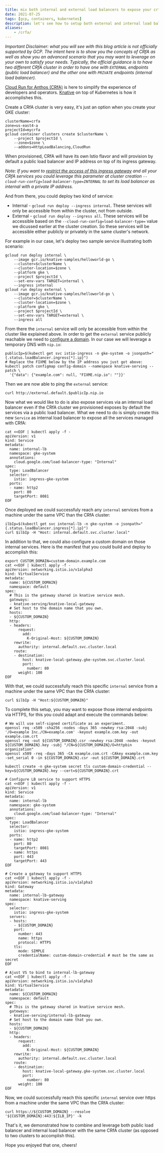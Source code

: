 ```yaml
---
title: mix both internal and external load balancers to expose your crfa services
date: 2021-07-25
tags: [gcp, containers, kubernetes]
description: let's see how to setup both external and internal load balancers to expose your services in the same crfa cluster
aliases:
    - /crfa/
---
```

_Important Disclaimer: what you will see with this blog article is not officially supported by GCP. The intent here is to show you the concepts of CRfA as well as show you an advanced scenario that you may want to leverage on your own to satisfy your needs. Typically, the official guidance is to have two different CRfA cluster in order to have one with `EXTERNAL` endpoints (public load balancer) and the other one with `PRIVATE` endpoints (internal load balancer)._

[Cloud Run for Anthos (CRfA)](https://cloud.google.com/anthos/run) is here to simplify the experience of developers and operators. [Knative](https://knative.dev/) on top of Kubernetes is how it accomplishes this.

Create a CRfA cluster is very easy, it's just an option when you create your GKE cluster:
```
clusterName=crfa
zone=us-east4-a
projectId=mycrfa
gcloud container clusters create $clusterName \
    --project $projectId \
    --zone=$zone \
    --addons=HttpLoadBalancing,CloudRun
```
When provisioned, CRfA will have its own Istio flavor and will provision by default a public load balancer and IP address on top of its ingress gateway.

_Note: If you want to [restrict the access of this ingress gateway](https://cloud.google.com/anthos/run/docs/setup#setting_up_a_private_internal_network) and all your CRfA services you could leverage this parameter at cluster creation `--cloud-run-config=load-balancer-type=INTERNAL` to set its load balancer as internal with a private IP address._

And from there, you could deploy two kind of service:
- Internal - `gcloud run deploy --ingress internal`. These services will only be accessible from within the cluster, not from outside.
- External - `gcloud run deploy --ingress all`. These services will be accessible based on the `--cloud-run-config=load-balancer-type=` value we dicussed earlier at the cluster creation. So these services will be accessible either publicly or privately in the same cluster's network.

For example in our case, let's deploy two sample service illustrating both scenario:
```
gcloud run deploy internal \
    --image gcr.io/knative-samples/helloworld-go \
    --cluster=$clusterName \
    --cluster-location=$zone \
    --platform gke \
    --project $projectId \
    --set-env-vars TARGET=internal \
    --ingress internal
gcloud run deploy external \
    --image gcr.io/knative-samples/helloworld-go \
    --cluster=$clusterName \
    --cluster-location=$zone \
    --platform gke \
    --project $projectId \
    --set-env-vars TARGET=external \
    --ingress all
```

From there the `internal` service will only be accessible from within the cluster like explained above. In order to get the `external` service publicly reachable we need to [configure a domain](https://cloud.google.com/anthos/run/docs/default-domain). In our case we will leverage a temporary DNS with `nip.io`:
```
publicIp=$(kubectl get svc istio-ingress -n gke-system -o jsonpath="{.status.loadBalancer.ingress[*].ip}")
# Replace the FIXME below by the IP address you just got above:
kubectl patch configmap config-domain --namespace knative-serving --patch \
  '{"data": {"example.com": null, "FIXME.nip.io": ""}}'
```

Then we are now able to ping the `external` service:
```
curl http://external.default.$publicIp.nip.io
```

Now what we would like to do is also expose services via an internal load balancer even if the CRfA cluster we provisioned exposes by default the services via a public load balancer. What we need to do is simply create this new `Service` as internal load balancer to expose all the services managed with CRfA:
```
cat <<EOF | kubectl apply -f -
apiVersion: v1
kind: Service
metadata:
  name: internal-lb
  namespace: gke-system
  annotations:
    cloud.google.com/load-balancer-type: "Internal"
spec:
  type: LoadBalancer
  selector:
    istio: ingress-gke-system
  ports:
  - name: http2
    port: 80
    targetPort: 8081
EOF
```

Once deployed we could successfuly reach any `internal` services from a machine under the same VPC than the CRfA cluster:
```
ilbIp=$(kubectl get svc internal-lb -n gke-system -o jsonpath="{.status.loadBalancer.ingress[*].ip}")
curl $ilbIp -H "Host: internal.default.svc.cluster.local"
```

In addition to that, we could also configure a custom domain on those internal services. Here is the manifest that you could build and deploy to accomplish this:
```
export CUSTOM_DOMAIN=custom-domain.example.com
cat <<EOF | kubectl apply -f -
apiVersion: networking.istio.io/v1alpha3
kind: VirtualService
metadata:
  name: ${CUSTOM_DOMAIN}
  namespace: default
spec:
  # This is the gateway shared in knative service mesh.
  gateways:
  - knative-serving/knative-local-gateway
  # Set host to the domain name that you own.
  hosts:
  - ${CUSTOM_DOMAIN}
  http:
  - headers:
      request:
        add:
          K-Original-Host: ${CUSTOM_DOMAIN}
    rewrite:
      authority: internal.default.svc.cluster.local
    route:
    - destination:
        host: knative-local-gateway.gke-system.svc.cluster.local
        port:
          number: 80
      weight: 100
EOF
```

With that, we could successfully reach this specific `internal` service from a machine under the same VPC than the CRfA cluster:
```
curl $ilbIp -H "Host:${CUSTOM_DOMAIN}"
```

To complete this setup, you may want to expose those internal endpoints via HTTPS, for this you could adapt and execute the commands below:
```
# We will use self-signed certificate as an experiment.
openssl req -x509 -sha256 -nodes -days 365 -newkey rsa:2048 -subj '/O=example Inc./CN=example.com' -keyout example.com.key -out example.com.crt
openssl req -out ${CUSTOM_DOMAIN}.csr -newkey rsa:2048 -nodes -keyout ${CUSTOM_DOMAIN}.key -subj "/CN=${CUSTOM_DOMAIN}/O=httpbin organization"
openssl x509 -req -days 365 -CA example.com.crt -CAkey example.com.key -set_serial 0 -in ${CUSTOM_DOMAIN}.csr -out ${CUSTOM_DOMAIN}.crt

kubectl create -n gke-system secret tls custom-domain-credential --key=${CUSTOM_DOMAIN}.key --cert=${CUSTOM_DOMAIN}.crt

# Configure LB service to support HTTPS
cat <<EOF | kubectl apply -f -
apiVersion: v1
kind: Service
metadata:
  name: internal-lb
  namespace: gke-system
  annotations:
    cloud.google.com/load-balancer-type: "Internal"
spec:
  type: LoadBalancer
  selector:
    istio: ingress-gke-system
  ports:
  - name: http2
    port: 80
    targetPort: 8081
  - name: https
    port: 443
    targetPort: 443
EOF

# Create a gateway to support HTTPS
cat <<EOF | kubectl apply -f -
apiVersion: networking.istio.io/v1alpha3
kind: Gateway
metadata:
  name: internal-lb-gateway
  namespace: knative-serving
spec:
  selector:
    istio: ingress-gke-system
  servers:
  - hosts:
    - ${CUSTOM_DOMAIN}
    port:
      number: 443
      name: https
      protocol: HTTPS
    tls:
      mode: SIMPLE
      credentialName: custom-domain-credential # must be the same as secret
EOF

# Ajust VS to bind to internal-lb-gateway
cat <<EOF | kubectl apply -f -
apiVersion: networking.istio.io/v1alpha3
kind: VirtualService
metadata:
  name: ${CUSTOM_DOMAIN}
  namespace: default
spec:
  # This is the gateway shared in knative service mesh.
  gateways:
  - knative-serving/internal-lb-gateway
  # Set host to the domain name that you own.
  hosts:
  - ${CUSTOM_DOMAIN}
  http:
  - headers:
      request:
        add:
          K-Original-Host: ${CUSTOM_DOMAIN}
    rewrite:
      authority: internal.default.svc.cluster.local
    route:
    - destination:
        host: knative-local-gateway.gke-system.svc.cluster.local
        port:
          number: 80
      weight: 100
EOF
```

Now, we could successfully reach this specific `internal` service over https from a machine under the same VPC than the CRfA cluster:
```
curl https://${CUSTOM_DOMAIN} --resolve '${CUSTOM_DOMAIN}:443:${ILB_IP}' -k
```

That's it, we demonstrated how to combine and leverage both public load balancer and internal load balancer with the same CRfA cluster (as opposed to two clusters to accomplish this).

Hope you enjoyed that one, cheers!